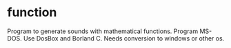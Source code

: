 # function
Program to generate sounds with mathematical functions. Program MS-DOS. Use DosBox and Borland C.
Needs conversion to windows or other os.

